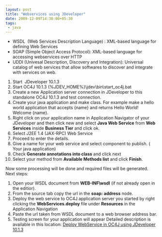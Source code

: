 ```yaml
---
layout: post
title: "Webservices using JDeveloper"
date: 2009-12-09T14:30:00+05:30
tags:
 - java
---
```

* WSDL&nbsp; (Web Services Description Language) : XML-based language for defining Web Services
* SOAP (Simple Object Access Protocol): XML-based language for accessing webservices over HTTP
* UDDI (Univesal Description, Discovery and Integration): Universal catalog of web services that allow softwares to discover and integrate with services on web.
1. Start&nbsp; JDeveloper 10.1.3
2. Start OC4J 10.1.3 {&#37;JDEV_HOME&#37;}\jdev\bin\start_oc4j.bat
3. Create a new Application server connection in JDeveloper to this standalone OC4J 10.1.3 and test connection.
4. Create your java application and make class. For example make a hello world application that accepts {name} and returns Hello World! Welcome {name}.
5. Right click on your application name in Application Navigator of your JDeveloper and then click new and select **Java Web Service** from **Web Services** inside **Business Tier** and click ok.
6. Select J2EE 1.4 (JAX-RPC) Web Service
7. Proceed to enter the details.
8. Give a name for your web service and select component to publish. ( Your java application)
9. Check **Generate annotations into class** and click next
10. Select your method from **Available Methods list** and click **Finish**.

Now some processing will be done and required files will be generated.
Next steps:
1. Open your WSDL document from **WEB-INF\wsdl** (if not already open in the editior).
2. From the source tab copy the url in the **soap: address** node.
3. Deploy the web service to OC4J application server you started by right clicking the **WebServices.deploy** file under **Resources** in the Application Navigation
4. Paste the url taken from WSDL document to a web browser address bar.
5. Testing screen for your application will appear
Detailed description is available in this location: [Deploy WebService in OC4J using JDeveloper 10.1.3](https://www.oracle.com/technology/obe/obe1013jdev/ws/wsandascontrol.htm)
